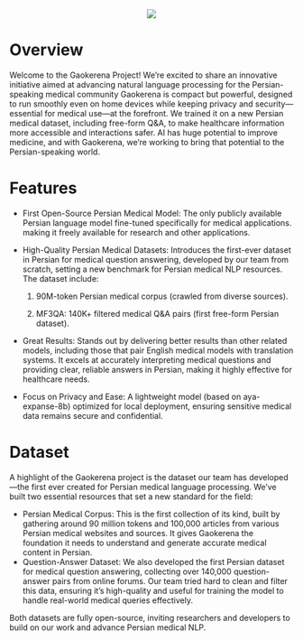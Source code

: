 <div align="center">
  <img src="https://github.com/user-attachments/assets/fa5782f3-bf6e-4ff1-987d-517e6f2d135f"/>
</div>

# Overview
Welcome to the Gaokerena Project! We’re excited to share an innovative initiative aimed at advancing natural language processing for the Persian-speaking medical community
Gaokerena is compact but powerful, designed to run smoothly even on home devices while keeping privacy and security—essential for medical use—at the forefront. We trained it on a new Persian medical dataset, including free-form Q&A, to make healthcare information more accessible and interactions safer.
AI has huge potential to improve medicine, and with Gaokerena, we’re working to bring that potential to the Persian-speaking world.

# Features
- First Open-Source Persian Medical Model: The only publicly available Persian language model fine-tuned specifically for medical applications. making it freely available for research and other applications.

- High-Quality Persian Medical Datasets: Introduces the first-ever dataset in Persian for medical question answering, developed by our team from scratch, setting a new benchmark for Persian medical NLP resources. The dataset include:

    1. 90M-token Persian medical corpus (crawled from diverse sources).

    2. MF3QA: 140K+ filtered medical Q&A pairs (first free-form Persian dataset).

- Great Results: Stands out by delivering better results than other related models, including those that pair English medical models with translation systems. It excels at accurately interpreting medical questions and providing clear, reliable answers in Persian, making it highly effective for healthcare needs.

- Focus on Privacy and Ease: A lightweight model (based on aya-expanse-8b) optimized for local deployment, ensuring sensitive medical data remains secure and confidential.

# Dataset
A highlight of the Gaokerena project is the  dataset our team has developed—the first ever created for Persian medical language processing. We’ve built two essential resources that set a new standard for the field:
- Persian Medical Corpus: This is the first collection of its kind, built by gathering around 90 million tokens and 100,000 articles from various Persian medical websites and sources. It gives Gaokerena the foundation it needs to understand and generate accurate medical content in Persian. 
- Question-Answer Dataset: We also developed the first Persian dataset for medical question answering, collecting over 140,000 question-answer pairs from online forums. Our team tried hard to clean and filter this data, ensuring it’s high-quality and useful for training the model to handle real-world medical queries effectively.

Both datasets are fully open-source, inviting researchers and developers to build on our work and advance Persian medical NLP.
